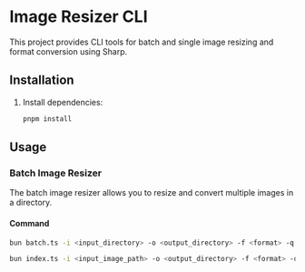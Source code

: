 # Image Resizer CLI

This project provides CLI tools for batch and single image resizing and format conversion using Sharp.

## Installation

1. Install dependencies:
   ```sh
   pnpm install
   ```

## Usage

### Batch Image Resizer

The batch image resizer allows you to resize and convert multiple images in a directory.

#### Command

```sh
bun batch.ts -i <input_directory> -o <output_directory> -f <format> -q <quality> -b <breakpoints>

bun index.ts -i <input_image_path> -o <output_directory> -f <format> -q <quality> -b <breakpoints>
```
